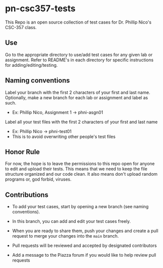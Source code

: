 # pn-csc357-tests
This Repo is an open source collection of test cases for Dr. Phillip Nico's CSC-357 class.

## Use
Go to the appropriate directory to use/add test cases for any given lab or assignment.
Refer to README's in each directory for specific instructions for adding/editing/testing.

## Naming conventions
Label your branch with the first 2 characters of your first and last name. Optionally, make a new branch for each lab or assignment and label as such.
- Ex: Phillip Nico, Assignment 1 -> phni-asgn01

Label all your test files with the first 2 characters of your first and last name
- Ex: Phillip Nico -> phni-test01
- This is to avoid overwriting other people's test files

## Honor Rule
For now, the hope is to leave the permissions to this repo open for anyone to edit and upload their tests.
This means that we need to keep the file structure organized and our code clean.
It also means don't upload random programs or, god forbid, viruses.

## Contributions
- To add your test cases, start by opening a new branch (see naming conventions). 
- In this branch, you can add and edit your test cases freely. 
- When you are ready to share them, push your changes and create a pull request to merge your changes into the `main` branch. 
- Pull requests will be reviewed and accepted by designated contributors

- Add a message to the Piazza forum if you would like to help review pull requests
